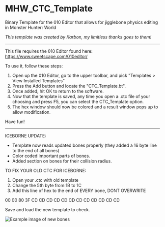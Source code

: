 # MHW_CTC_Template
Binary Template for the 010 Editor that allows for jigglebone physics editing in Monster Hunter: World

_This template was created by Karbon, my limitless thanks goes to them!_

***
This file requires the 010 Editor found here: https://www.sweetscape.com/010editor/

To use it, follow these steps:
1. Open up the 010 Editor, go to the upper toolbar, and pick "Templates > View Installed Templates"
2. Press the Add button and locate the "CTC_Template.bt".
3. Once added, hit OK to return to the software.
4. Now that the template is saved, any time you open a .ctc file of your choosing and press F5, you can select the CTC_Template option. 
6. The hex window should now be colored and a result window pops up to allow modification.

Have fun!

***
ICEBORNE UPDATE:
- Template now reads updated bones properly (they added a 16 byte line to the end of all bones)
- Color coded important parts of bones.
- Added section on bones for their collision radius.

TO FIX YOUR OLD CTC FOR ICEBORNE:
1) Open your .ctc with old template
2) Change the 5th byte from 1B to 1C
3) Add this line of hex to the end of EVERY bone, DONT OVERWRITE

00 00 80 3F CD CD CD CD CD CD CD CD CD CD CD CD

Save and load the new template to check.

![Example image of new bones](https://cdn.discordapp.com/attachments/481188093123231764/665446423877255182/unknown.png)
